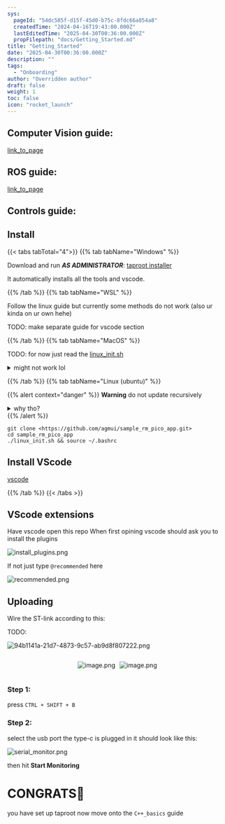 ```yaml
---
sys:
  pageId: "54dc585f-d15f-45d0-b75c-8fdc66a854a8"
  createdTime: "2024-04-16T19:43:00.000Z"
  lastEditedTime: "2025-04-30T00:36:00.000Z"
  propFilepath: "docs/Getting_Started.md"
title: "Getting_Started"
date: "2025-04-30T00:36:00.000Z"
description: ""
tags:
  - "Onboarding"
author: "Overridden author"
draft: false
weight: 1
toc: false
icon: "rocket_launch"
---
```


## Computer Vision guide:

[link_to_page](86d45bc0-388b-4d26-8848-44f255f73d0e)

## ROS guide:

[link_to_page](3c76c1de-ec8f-46d6-8b0a-294005edc2d5)

## Controls guide:

## Install

{{< tabs tabTotal="4">}}
{{% tab tabName="Windows" %}}

Download and run _**AS ADMINISTRATOR**_: [taproot installer](https://github.com/Thornbots/TeachingFreshies/releases/tag/1.0)

It automatically installs all the tools and vscode.

{{% /tab %}}
{{% tab tabName="WSL" %}}

Follow the linux guide but currently some methods do not work (also ur kinda on ur own hehe)

TODO: make separate guide for vscode section

{{% /tab %}}
{{% tab tabName="MacOS" %}}

TODO: for now just read the [linux_init.sh](https://github.com/agmui/sample_rm_pico_app/blob/main/linux_init.sh)

<details>
<summary>might not work lol</summary>

`brew install libusb pkg-config`

Next install: [vscode](https://code.visualstudio.com/Download)

</details>

{{% /tab %}}
{{% tab tabName="Linux (ubuntu)" %}}

{{% alert context="danger" %}}
**Warning** do not update recursively
<details>
<summary>why tho?</summary>
There are some submodules that may go on for a while (like tinyusb) and I highly
recommend you don't need to get them.
If you want to see what submodules I update just look in `linux_init.sh`
</details>
{{% /alert %}}

```shell
git clone <https://github.com/agmui/sample_rm_pico_app.git>
cd sample_rm_pico_app
./linux_init.sh && source ~/.bashrc
```

## Install VScode

[vscode](https://code.visualstudio.com/Download)

{{% /tab %}}
{{< /tabs >}}

## VScode extensions

Have vscode open this repo
When first opining vscode should ask you to install the plugins

![install_plugins.png](https://prod-files-secure.s3.us-west-2.amazonaws.com/d518164a-d88e-44d1-a4ee-3adb3bd8bce0/89bd30f0-1825-4e77-867b-0a41ce370880/install_plugins.png?X-Amz-Algorithm=AWS4-HMAC-SHA256&X-Amz-Content-Sha256=UNSIGNED-PAYLOAD&X-Amz-Credential=ASIAZI2LB4666XIHZ4LG%2F20250604%2Fus-west-2%2Fs3%2Faws4_request&X-Amz-Date=20250604T190724Z&X-Amz-Expires=3600&X-Amz-Security-Token=IQoJb3JpZ2luX2VjEFsaCXVzLXdlc3QtMiJHMEUCIDAZaEaHmMs5whMtICnftIxn9BhSh4YrENFHucJ7UpPlAiEAm0c4PFYQV7GWuDZyw7SSPjn55Hbz%2BV%2B4SI%2BeaRIs8W8q%2FwMINBAAGgw2Mzc0MjMxODM4MDUiDB2WGDYWMG4iJHCQYSrcAy7HdjKgWWiIiGJJL7I979HkayPA7mFh9mwkLVfVCFupu29gDgqfiXC%2Fcjgbd8makf%2F2BfZzGO0xzyRo33A8rbsNzK1UnhVvRgCSUIp4ECani8E%2B5bNKMafBlkz%2Bbyurh1W96IAdxJOwSi%2F3YhR217SPTNe4syZle2INUMnv1tBj4tjkPZhmPyonNCCj3%2BvksTC5y8ged98Ft8d9rGaB%2FcPlQqW8VL%2FChnDOiAg9SHjwp38hvDf3hiLfzSZ6SsAgTqx2ige8k6x0tzq4LFJc7Q31Yj1s85IH1251RfQsjA7VUXovrpbTZyKDthfXK7UMB02hjdjhDTCsUrY6tiUmM4Mx1G%2B6aVUnRE1ZCEHreBHPRfqZY34y1YwEclJXGXvUFc4kXLXWTKX685o1jJKAUz5njloEofH4ZPPfxhGfHY%2BCnpfpelWHyz9Psx8gwbZUv6StlVZArXvWrMYtFjEZkbqllL%2FbJN%2BLBvIg4T9DueV%2B60Mw73uNgzLksANK3Zi5u%2FjBV03YhGWzj%2B7gkl2RpDhuKUCw38Vjtd86cj750TceRZS3b3n%2BFT3ALqA1a5DWI%2BfG7WEScu9HQnVXqX%2FZz1iT9oNlibDVDxeLq6cUn4gbwzzqcvxomYpTzXUDMMCtgsIGOqUBUhFw5oMV5YvNtYC%2FMV7bQzVdQ8ngZ0EpCetJSPMfyzGLY9TCn4NguwTnFzQjfTAtt1D5vqpKSST2ly9jor4HWgRHQZwUH4ZWqfHIJmTPv0G%2BlIlyOiUcPvRBbF45qeA2V%2BsXZSr5Ovjw%2FRgPRrC96P0LCK0Ucv9s1poGy0i82A0qo0daJ%2B%2FHlVBaXrCz6%2BLDSTGpOyIykyVYtj34%2BRTjmpCPy5AD&X-Amz-Signature=df5c7d912c3dee4952a5c1f68464cbe2342d55e24b24a51dfaa8fadfaf9369b7&X-Amz-SignedHeaders=host&x-id=GetObject)

If not just type `@recommended` here  

![recommended.png](https://prod-files-secure.s3.us-west-2.amazonaws.com/d518164a-d88e-44d1-a4ee-3adb3bd8bce0/61e661e9-5d85-4dfc-be0d-8d2097a5e793/recommended.png?X-Amz-Algorithm=AWS4-HMAC-SHA256&X-Amz-Content-Sha256=UNSIGNED-PAYLOAD&X-Amz-Credential=ASIAZI2LB4666XIHZ4LG%2F20250604%2Fus-west-2%2Fs3%2Faws4_request&X-Amz-Date=20250604T190724Z&X-Amz-Expires=3600&X-Amz-Security-Token=IQoJb3JpZ2luX2VjEFsaCXVzLXdlc3QtMiJHMEUCIDAZaEaHmMs5whMtICnftIxn9BhSh4YrENFHucJ7UpPlAiEAm0c4PFYQV7GWuDZyw7SSPjn55Hbz%2BV%2B4SI%2BeaRIs8W8q%2FwMINBAAGgw2Mzc0MjMxODM4MDUiDB2WGDYWMG4iJHCQYSrcAy7HdjKgWWiIiGJJL7I979HkayPA7mFh9mwkLVfVCFupu29gDgqfiXC%2Fcjgbd8makf%2F2BfZzGO0xzyRo33A8rbsNzK1UnhVvRgCSUIp4ECani8E%2B5bNKMafBlkz%2Bbyurh1W96IAdxJOwSi%2F3YhR217SPTNe4syZle2INUMnv1tBj4tjkPZhmPyonNCCj3%2BvksTC5y8ged98Ft8d9rGaB%2FcPlQqW8VL%2FChnDOiAg9SHjwp38hvDf3hiLfzSZ6SsAgTqx2ige8k6x0tzq4LFJc7Q31Yj1s85IH1251RfQsjA7VUXovrpbTZyKDthfXK7UMB02hjdjhDTCsUrY6tiUmM4Mx1G%2B6aVUnRE1ZCEHreBHPRfqZY34y1YwEclJXGXvUFc4kXLXWTKX685o1jJKAUz5njloEofH4ZPPfxhGfHY%2BCnpfpelWHyz9Psx8gwbZUv6StlVZArXvWrMYtFjEZkbqllL%2FbJN%2BLBvIg4T9DueV%2B60Mw73uNgzLksANK3Zi5u%2FjBV03YhGWzj%2B7gkl2RpDhuKUCw38Vjtd86cj750TceRZS3b3n%2BFT3ALqA1a5DWI%2BfG7WEScu9HQnVXqX%2FZz1iT9oNlibDVDxeLq6cUn4gbwzzqcvxomYpTzXUDMMCtgsIGOqUBUhFw5oMV5YvNtYC%2FMV7bQzVdQ8ngZ0EpCetJSPMfyzGLY9TCn4NguwTnFzQjfTAtt1D5vqpKSST2ly9jor4HWgRHQZwUH4ZWqfHIJmTPv0G%2BlIlyOiUcPvRBbF45qeA2V%2BsXZSr5Ovjw%2FRgPRrC96P0LCK0Ucv9s1poGy0i82A0qo0daJ%2B%2FHlVBaXrCz6%2BLDSTGpOyIykyVYtj34%2BRTjmpCPy5AD&X-Amz-Signature=20e39a007e7d442708fd092e4977b7a3ede1b11f1d29c8be29c184f433ae8733&X-Amz-SignedHeaders=host&x-id=GetObject)

## Uploading

Wire the ST-link according to this:

TODO:

![94b1141a-21d7-4873-9c57-ab9d8f807222.png](https://prod-files-secure.s3.us-west-2.amazonaws.com/d518164a-d88e-44d1-a4ee-3adb3bd8bce0/e5fad17d-ab82-4300-9f4c-505ab4b1202c/94b1141a-21d7-4873-9c57-ab9d8f807222.png?X-Amz-Algorithm=AWS4-HMAC-SHA256&X-Amz-Content-Sha256=UNSIGNED-PAYLOAD&X-Amz-Credential=ASIAZI2LB4666XIHZ4LG%2F20250604%2Fus-west-2%2Fs3%2Faws4_request&X-Amz-Date=20250604T190724Z&X-Amz-Expires=3600&X-Amz-Security-Token=IQoJb3JpZ2luX2VjEFsaCXVzLXdlc3QtMiJHMEUCIDAZaEaHmMs5whMtICnftIxn9BhSh4YrENFHucJ7UpPlAiEAm0c4PFYQV7GWuDZyw7SSPjn55Hbz%2BV%2B4SI%2BeaRIs8W8q%2FwMINBAAGgw2Mzc0MjMxODM4MDUiDB2WGDYWMG4iJHCQYSrcAy7HdjKgWWiIiGJJL7I979HkayPA7mFh9mwkLVfVCFupu29gDgqfiXC%2Fcjgbd8makf%2F2BfZzGO0xzyRo33A8rbsNzK1UnhVvRgCSUIp4ECani8E%2B5bNKMafBlkz%2Bbyurh1W96IAdxJOwSi%2F3YhR217SPTNe4syZle2INUMnv1tBj4tjkPZhmPyonNCCj3%2BvksTC5y8ged98Ft8d9rGaB%2FcPlQqW8VL%2FChnDOiAg9SHjwp38hvDf3hiLfzSZ6SsAgTqx2ige8k6x0tzq4LFJc7Q31Yj1s85IH1251RfQsjA7VUXovrpbTZyKDthfXK7UMB02hjdjhDTCsUrY6tiUmM4Mx1G%2B6aVUnRE1ZCEHreBHPRfqZY34y1YwEclJXGXvUFc4kXLXWTKX685o1jJKAUz5njloEofH4ZPPfxhGfHY%2BCnpfpelWHyz9Psx8gwbZUv6StlVZArXvWrMYtFjEZkbqllL%2FbJN%2BLBvIg4T9DueV%2B60Mw73uNgzLksANK3Zi5u%2FjBV03YhGWzj%2B7gkl2RpDhuKUCw38Vjtd86cj750TceRZS3b3n%2BFT3ALqA1a5DWI%2BfG7WEScu9HQnVXqX%2FZz1iT9oNlibDVDxeLq6cUn4gbwzzqcvxomYpTzXUDMMCtgsIGOqUBUhFw5oMV5YvNtYC%2FMV7bQzVdQ8ngZ0EpCetJSPMfyzGLY9TCn4NguwTnFzQjfTAtt1D5vqpKSST2ly9jor4HWgRHQZwUH4ZWqfHIJmTPv0G%2BlIlyOiUcPvRBbF45qeA2V%2BsXZSr5Ovjw%2FRgPRrC96P0LCK0Ucv9s1poGy0i82A0qo0daJ%2B%2FHlVBaXrCz6%2BLDSTGpOyIykyVYtj34%2BRTjmpCPy5AD&X-Amz-Signature=6309cdd6ef0c7d4ade1f362ede5fd8139c6cdadc7820fc33f3edde9ae6acd1dc&X-Amz-SignedHeaders=host&x-id=GetObject)

<div style="display: flex;flex-direction: row; column-gap:10px; max-width: 630px;justify-content: center;">
<div>

![image.png](https://prod-files-secure.s3.us-west-2.amazonaws.com/d518164a-d88e-44d1-a4ee-3adb3bd8bce0/210ecb78-1116-4d7b-b9b7-2292f66fa2c2/image.png?X-Amz-Algorithm=AWS4-HMAC-SHA256&X-Amz-Content-Sha256=UNSIGNED-PAYLOAD&X-Amz-Credential=ASIAZI2LB4664SDDIHTH%2F20250604%2Fus-west-2%2Fs3%2Faws4_request&X-Amz-Date=20250604T190726Z&X-Amz-Expires=3600&X-Amz-Security-Token=IQoJb3JpZ2luX2VjEFsaCXVzLXdlc3QtMiJHMEUCIQDLxC7ba0JPQiBrHemp1G6IvNvYx53n9qP3oiUN0mGl5gIgbEV%2Bg3Z5OZ086Q7fI%2FZ1QknU3y1sq7sfqCOShNPdKG0q%2FwMINBAAGgw2Mzc0MjMxODM4MDUiDHUQ2yE57be%2BOLusVSrcAxcgaJl2zNlBtVJkgyoprOzn%2B0DjK1dHrQqZ%2Fk4lR9n6U2DccBTEVhpUIllyz3qJsmX04J18a7hfxa%2FwmiIahgIx1F5tmpsSjyFFxrJVNBsgzlZ1A%2FS0QcOQH%2F0AOua8iSTuuhu1yVKX%2F2eTVSUAFSLvUkXcBUeYvdA0%2BKBtc1BWyO%2Bk8bFHl%2BGETxkW2oYCLg%2FAd5Ay4Ny0Uzzs7HuZRIxRhGF%2F%2Fmpv%2FVOYQE7qIbnSvDEyrjefChj28cnzkWs07pX7MXR58NVU%2FPjIWA5Uv%2F7x56k%2BqBoEN93Qj4avPKOhxAC79FFyb34wjCOeHULv6D%2FwQGr7cxCSMwdevqOF2VoZPl6soFUbyrEMHU%2BWH5tQqQztT82Z8Fo%2BcCIvYbCNI0J1wpiU5tajorBCa8jx%2FkXMSogLEEgfDzkLIH3yj1fIdxQ6Fm39H05KHHHVfm9HWQPgXeWq8UmRh0CxZb4v6oSoGgnVeE1PdYRP2FTpJOkspUK1DNg4TEb6Eizq2ajhLQlVaA6EB3CgFPZCG3yXptMn0ehtxvLaZjl7%2B5KszLWSjozIm59f8FWKpjjdDid9X8cnKVDFiEEj8neJUt4zTYKowFSY9a5m4BFzBnuH7%2BwqUxBQm6587psGW8RzMKaugsIGOqUB%2FlwOUSzL%2FLo4kmqkIdMXpj7qaT1S0Hn7qZ97QZVG996jaCSz2mWh5jmUS6N20wA1exLdI5ViJAWYnxuyKL0eUPFUtzZNc6bd6DPaBO5fibAETacaTbibz208492yHBiNFg2xfELHmctfrK%2FlpO2OvGo4EFNJ4%2Bs1L%2F6R89SqSUIE9m8uVm1gdsE4mMeIiaJpBQa%2FCIBqF6JOgEOh6%2BMcwrh1UYKm&X-Amz-Signature=57de223854bbf9de251253dc958826d649b8f4cc16970a8455c8fbb5d47653b2&X-Amz-SignedHeaders=host&x-id=GetObject)

</div>
<div>

![image.png](https://prod-files-secure.s3.us-west-2.amazonaws.com/d518164a-d88e-44d1-a4ee-3adb3bd8bce0/33a0fd0f-8ca6-4a86-8e09-26e95ded1fff/image.png?X-Amz-Algorithm=AWS4-HMAC-SHA256&X-Amz-Content-Sha256=UNSIGNED-PAYLOAD&X-Amz-Credential=ASIAZI2LB466WFXXNHN7%2F20250604%2Fus-west-2%2Fs3%2Faws4_request&X-Amz-Date=20250604T190726Z&X-Amz-Expires=3600&X-Amz-Security-Token=IQoJb3JpZ2luX2VjEFsaCXVzLXdlc3QtMiJGMEQCIHfS7tHq33uyHqXYJOMBeufm2mlfJvyZdijRS2HGnDpCAiBJ7AYUGSNDVj62yWJal0AN25YFKPhSAdfEvwmwNarF8Sr%2FAwg0EAAaDDYzNzQyMzE4MzgwNSIMIb0%2BDz31lJej3DIDKtwDgChCdqdC22lOCXkmVtbxEJz2F5dJhT35V55dZo%2FKtr2Ft3LPmDMtRAFUHAv1lKsXjWwkLOU1TdrnzxHy7zJyMBHT%2FIBCr2MxoWOPTG6cMFfwe2jZww9DSem%2BaLWDlkwBRK0XcfSveskLQuxe%2BZeJjFuWmP5PwqBgEkKko3Bz1SxAtH6epHeCmeRh8obiljbGjcLWnsailMZjZnjwjPaZj8vAqr%2FpSw8hSbYRPrNBYsD9OkcGWJayQA7BkgvZy05Fnq2BGs%2FLzuMMHyAlfsH4gaAWtIcA9Gq0GkXxoG6jEDyekOkLgmd9JDnHqpY4xyOHzEGb3iXdDiemG%2BJqZ31FuZvwhSRoCEI0LapVQdbiRBUy2miVOyFdyzqlMo%2BCwpfOOwtlvcA%2F3Uzq9bZw6kvp%2F5VlY43zt5RhkBbfGFcMOsXcg7%2BQ2gGok%2BXd7pT4EpBGrUqYF0vwIL1Ber6I4CHzhrmD6LFHJV8Rv00t3B2zqyjfGaWdEbDAclj9Sxpl5moVePkNV5QBqbMEknTnANNd9SFJkt1dPrZJuFuOP1IXV5iVIZV31XNH15AGqSIIeGwWLt%2BshAf5ILkyTUpoRfFQkajEKOpV39ch1mFP78cfax3l%2F%2FWHA%2FZlBtfWIoEw%2Ba2CwgY6pgHOzsS277an6I0w8bgJYZFWc9mYUH4kOMB2SMByZDadJlYNi3V6SmKrJrpOFPMNjNPW6%2FtK7Q2kfltFIAbPiO8Cto4q29BXLvns%2BM22TJ4iYxDY2YIrpJMAD4%2FZ9zSS%2FZ5mJnSvJ75SxvDcjqdBDPkppglJyAmBjr1%2FMLl%2FNQiq%2F83QDv4QzXoaTtET3rlMR7qbyA28ChoSCxo5w%2BUlfnHCzcfjVsr%2B&X-Amz-Signature=a1ec4ffa57a59341906e556b51be9906d05877d8b4b6f1b33c5151ea9ef7d2b7&X-Amz-SignedHeaders=host&x-id=GetObject)

</div>
</div>

### Step 1:

press `CTRL + SHIFT + B`

### Step 2:

select the usb port the type-c is plugged in it should look like this:

![serial_monitor.png](https://prod-files-secure.s3.us-west-2.amazonaws.com/d518164a-d88e-44d1-a4ee-3adb3bd8bce0/f03f4774-05d4-4393-b6a0-d5efb6d315ab/serial_monitor.png?X-Amz-Algorithm=AWS4-HMAC-SHA256&X-Amz-Content-Sha256=UNSIGNED-PAYLOAD&X-Amz-Credential=ASIAZI2LB4666XIHZ4LG%2F20250604%2Fus-west-2%2Fs3%2Faws4_request&X-Amz-Date=20250604T190724Z&X-Amz-Expires=3600&X-Amz-Security-Token=IQoJb3JpZ2luX2VjEFsaCXVzLXdlc3QtMiJHMEUCIDAZaEaHmMs5whMtICnftIxn9BhSh4YrENFHucJ7UpPlAiEAm0c4PFYQV7GWuDZyw7SSPjn55Hbz%2BV%2B4SI%2BeaRIs8W8q%2FwMINBAAGgw2Mzc0MjMxODM4MDUiDB2WGDYWMG4iJHCQYSrcAy7HdjKgWWiIiGJJL7I979HkayPA7mFh9mwkLVfVCFupu29gDgqfiXC%2Fcjgbd8makf%2F2BfZzGO0xzyRo33A8rbsNzK1UnhVvRgCSUIp4ECani8E%2B5bNKMafBlkz%2Bbyurh1W96IAdxJOwSi%2F3YhR217SPTNe4syZle2INUMnv1tBj4tjkPZhmPyonNCCj3%2BvksTC5y8ged98Ft8d9rGaB%2FcPlQqW8VL%2FChnDOiAg9SHjwp38hvDf3hiLfzSZ6SsAgTqx2ige8k6x0tzq4LFJc7Q31Yj1s85IH1251RfQsjA7VUXovrpbTZyKDthfXK7UMB02hjdjhDTCsUrY6tiUmM4Mx1G%2B6aVUnRE1ZCEHreBHPRfqZY34y1YwEclJXGXvUFc4kXLXWTKX685o1jJKAUz5njloEofH4ZPPfxhGfHY%2BCnpfpelWHyz9Psx8gwbZUv6StlVZArXvWrMYtFjEZkbqllL%2FbJN%2BLBvIg4T9DueV%2B60Mw73uNgzLksANK3Zi5u%2FjBV03YhGWzj%2B7gkl2RpDhuKUCw38Vjtd86cj750TceRZS3b3n%2BFT3ALqA1a5DWI%2BfG7WEScu9HQnVXqX%2FZz1iT9oNlibDVDxeLq6cUn4gbwzzqcvxomYpTzXUDMMCtgsIGOqUBUhFw5oMV5YvNtYC%2FMV7bQzVdQ8ngZ0EpCetJSPMfyzGLY9TCn4NguwTnFzQjfTAtt1D5vqpKSST2ly9jor4HWgRHQZwUH4ZWqfHIJmTPv0G%2BlIlyOiUcPvRBbF45qeA2V%2BsXZSr5Ovjw%2FRgPRrC96P0LCK0Ucv9s1poGy0i82A0qo0daJ%2B%2FHlVBaXrCz6%2BLDSTGpOyIykyVYtj34%2BRTjmpCPy5AD&X-Amz-Signature=2ff447ee2624c34343aa6bbaccede6498cb94610ce22ec661ee4198381df402c&X-Amz-SignedHeaders=host&x-id=GetObject)

then hit **Start Monitoring**

# CONGRATS🎉

you have set up taproot now move onto the `C++_basics` guide
